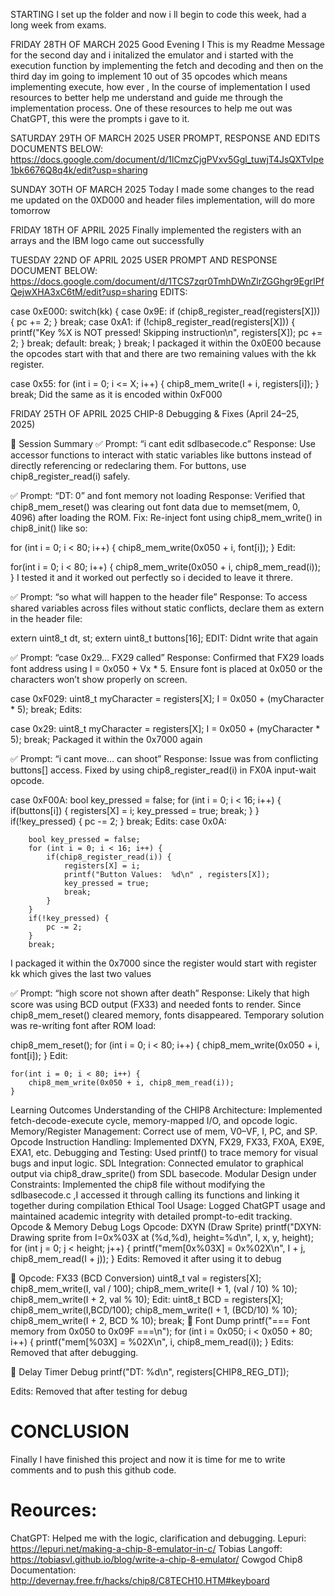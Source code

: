 STARTING
I set up the folder and now i ll begin to code this week, had a long week from exams.

FRIDAY 28TH OF MARCH 2025
Good Evening I This is my Readme Message for the second day and i initalized the emulator and i started with the execution function by implementing the fetch and decoding and then on the third day im going to implement 10 out of 35 opcodes which means implementing execute, how ever , In the course of implementation I used resources to better help me understand and guide me through the implementation process. One of these resources to help me out was ChatGPT, this were the prompts i gave to it.

SATURDAY 29TH OF MARCH 2025
USER PROMPT, RESPONSE AND EDITS DOCUMENTS BELOW: https://docs.google.com/document/d/1lCmzCjgPVxv5Ggl_tuwjT4JsQXTvIpe1bk6676Q8q4k/edit?usp=sharing

SUNDAY 3OTH OF MARCH 2025
Today I made some changes to the read me updated on the 0XD000 and header files implementation, will do more tomorrow

FRIDAY 18TH OF APRIL 2025
Finally implemented the registers with an arrays and the IBM logo came out successfully

TUESDAY 22ND OF APRIL 2025
USER PROMPT AND RESPONSE DOCUMENT BELOW: https://docs.google.com/document/d/1TCS7zqr0TmhDWnZlrZGGhgr9EgrIPfQejwXHA3xC6tM/edit?usp=sharing EDITS:

case 0xE000:
        switch(kk) {
            case 0x9E:
                if (chip8_register_read(registers[X])) {
                    pc += 2;
                }
                break;
            case 0xA1:
                if (!chip8_register_read(registers[X])) {
                    printf("Key %X is NOT pressed! Skipping instruction\n", registers[X]);
                    pc += 2;
                }
                break;
            default:
                break;
        }
        break;
I packaged it within the 0x0E00 because the opcodes start with that and there are two remaining values with the kk register.

case 0x55:
    for (int i = 0; i <= X; i++) {
        chip8_mem_write(I + i, registers[i]);
    }
    break;
Did the same as it is encoded within 0xF000

FRIDAY 25TH OF APRIL 2025
CHIP-8 Debugging & Fixes (April 24–25, 2025)

🧵 Session Summary
✅ Prompt: “i cant edit sdlbasecode.c”
Response: Use accessor functions to interact with static variables like buttons instead of directly referencing or redeclaring them. For buttons, use chip8_register_read(i) safely.

✅ Prompt: “DT: 0” and font memory not loading
Response: Verified that chip8_mem_reset() was clearing out font data due to memset(mem, 0, 4096) after loading the ROM. Fix: Re-inject font using chip8_mem_write() in chip8_init() like so:

for (int i = 0; i < 80; i++) {
    chip8_mem_write(0x050 + i, font[i]);
}
Edit:

for(int i = 0; i < 80; i++) {
        chip8_mem_write(0x050 + i, chip8_mem_read(i));
}
I tested it and it worked out perfectly so i decided to leave it threre.

✅ Prompt: “so what will happen to the header file”
Response: To access shared variables across files without static conflicts, declare them as extern in the header file:

extern uint8_t dt, st;
extern uint8_t buttons[16];
EDIT: Didnt write that again

✅ Prompt: “case 0x29… FX29 called”
Response: Confirmed that FX29 loads font address using I = 0x050 + Vx * 5. Ensure font is placed at 0x050 or the characters won’t show properly on screen.

case 0xF029:
    uint8_t myCharacter = registers[X];
    I = 0x050 + (myCharacter * 5);
    break;
Edits:

case 0x29:
    uint8_t myCharacter = registers[X];
    I = 0x050 + (myCharacter * 5);
    break;
Packaged it within the 0x7000 again

✅ Prompt: “i cant move… can shoot”
Response: Issue was from conflicting buttons[] access. Fixed by using chip8_register_read(i) in FX0A input-wait opcode.

case 0xF00A:
        bool key_pressed = false;
        for (int i = 0; i < 16; i++) {
            if(buttons[i]) {
                registers[X] = i;
                key_pressed = true;
                break;
            }
        }
        if(!key_pressed) {
            pc -= 2;
        }
        break;
Edits: case 0x0A:

        bool key_pressed = false;
        for (int i = 0; i < 16; i++) {
            if(chip8_register_read(i)) {
                registers[X] = i;
                printf("Button Values:  %d\n" , registers[X]);
                key_pressed = true;
                break;
            }
        }
        if(!key_pressed) {
            pc -= 2;
        }
        break;
I packaged it within the 0x7000 since the register would start with register kk which gives the last two values

✅ Prompt: “high score not shown after death”
Response: Likely that high score was using BCD output (FX33) and needed fonts to render. Since chip8_mem_reset() cleared memory, fonts disappeared. Temporary solution was re-writing font after ROM load:

chip8_mem_reset();
for (int i = 0; i < 80; i++) {
    chip8_mem_write(0x050 + i, font[i]);
}
Edit:

    for(int i = 0; i < 80; i++) {
        chip8_mem_write(0x050 + i, chip8_mem_read(i));
    }
Learning Outcomes
Understanding of the CHIP8 Architecture: Implemented fetch-decode-execute cycle, memory-mapped I/O, and opcode logic.
Memory/Register Management: Correct use of mem, V0–VF, I, PC, and SP.
Opcode Instruction Handling: Implemented DXYN, FX29, FX33, FX0A, EX9E, EXA1, etc.
Debugging and Testing: Used printf() to trace memory for visual bugs and input logic.
SDL Integration: Connected emulator to graphical output via chip8_draw_sprite() from SDL basecode.
Modular Design under Constraints: Implemented the chip8 file without modifying the sdlbasecode.c ,I accessed it through calling its functions and linking it together during compilation
Ethical Tool Usage: Logged ChatGPT usage and maintained academic integrity with detailed prompt-to-edit tracking.
Opcode & Memory Debug Logs
Opcode: DXYN (Draw Sprite)
printf("DXYN: Drawing sprite from I=0x%03X at (%d,%d), height=%d\n", I, x, y, height);
for (int j = 0; j < height; j++) {
    printf("mem[0x%03X] = 0x%02X\n", I + j, chip8_mem_read(I + j));
}
Edits: Removed it after using it to debug

🧮 Opcode: FX33 (BCD Conversion)
uint8_t val = registers[X];
chip8_mem_write(I, val / 100);
chip8_mem_write(I + 1, (val / 10) % 10);
chip8_mem_write(I + 2, val % 10);
Edit:
uint8_t BCD = registers[X];
chip8_mem_write(I,BCD/100);
chip8_mem_write(I + 1, (BCD/10) % 10);
chip8_mem_write(I + 2, BCD % 10);
break;
🧮 Font Dump
printf("=== Font memory from 0x050 to 0x09F ===\n");
for (int i = 0x050; i < 0x050 + 80; i++) {
    printf("mem[%03X] = %02X\n", i, chip8_mem_read(i));
}
Edits: Removed that after debugging.

🧮 Delay Timer Debug
printf("DT: %d\n", registers[CHIP8_REG_DT]);

Edits:
Removed that after testing for debug

# CONCLUSION
Finally I have finished this project and now it is time for me to write comments and to push this github code.

# Reources:
ChatGPT: Helped me with the logic, clarification and debugging. 
Lepuri: https://lepuri.net/making-a-chip-8-emulator-in-c/
Tobias Langoff: https://tobiasvl.github.io/blog/write-a-chip-8-emulator/
Cowgod Chip8 Documentation: http://devernay.free.fr/hacks/chip8/C8TECH10.HTM#keyboard


